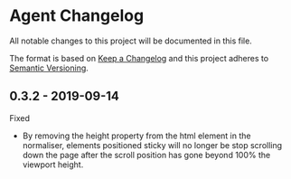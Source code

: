 # Agent Changelog

All notable changes to this project will be documented in this file.

The format is based on [Keep a Changelog](http://keepachangelog.com/) and this project adheres to [Semantic Versioning](http://semver.org/).

## 0.3.2 - 2019-09-14
Fixed
- By removing the height property from the html element in the normaliser, elements positioned sticky will no longer be stop scrolling down the page after the scroll position has gone beyond 100% the viewport height.
